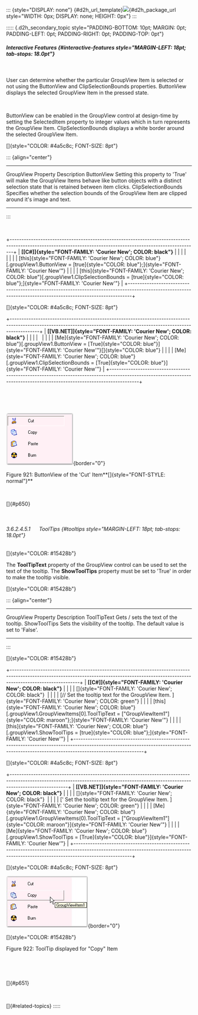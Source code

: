 ::: {style="DISPLAY: none"}
[](ms-xhelp:///?Id=d2h_url_template){#d2h_url_template}![](!package_url!){#d2h_package_url style="WIDTH: 0px; DISPLAY: none; HEIGHT: 0px"}
:::

::::: {.d2h_secondary_topic style="PADDING-BOTTOM: 10pt; MARGIN: 0pt; PADDING-LEFT: 0pt; PADDING-RIGHT: 0pt; PADDING-TOP: 0pt"}
##### Interactive Features {#interactive-features style="MARGIN-LEFT: 18pt; tab-stops: 18.0pt"}

 

User can determine whether the particular GroupView Item is selected or not using the ButtonView and ClipSelectionBounds properties. ButtonView displays the selected GroupView Item in the pressed state.

 

ButtonView can be enabled in the GroupView control at design-time by setting the SelectedItem property to integer values which in turn represents the GroupView Item. ClipSelectionBounds displays a white border around the selected GroupView Item.

[]{style="COLOR: #4a5c8c; FONT-SIZE: 8pt"} 

::: {align="center"}
  --------------------- ------------------------------------------------------------------------------------------------------------------------------------------------------------------
  GroupView Property    Description
  ButtonView            Setting this property to \'True\' will make the GroupView Items behave like button objects with a distinct selection state that is retained between item clicks.
  ClipSelectionBounds   Specifies whether the selection bounds of the GroupView Item are clipped around it\'s image and text.
  --------------------- ------------------------------------------------------------------------------------------------------------------------------------------------------------------
:::

 

+-------------------------------------------------------------------------------------------------------------------------------------------------------------+
| **[\[C#\]]{style="FONT-FAMILY: 'Courier New'; COLOR: black"}**                                                                                              |
|                                                                                                                                                             |
|                                                                                                                                                             |
|                                                                                                                                                             |
| [this]{style="FONT-FAMILY: 'Courier New'; COLOR: blue"}[.groupView1.ButtonView = [true]{style="COLOR: blue"};]{style="FONT-FAMILY: 'Courier New'"}          |
|                                                                                                                                                             |
| [this]{style="FONT-FAMILY: 'Courier New'; COLOR: blue"}[.groupView1.ClipSelectionBounds = [true]{style="COLOR: blue"};]{style="FONT-FAMILY: 'Courier New'"} |
+-------------------------------------------------------------------------------------------------------------------------------------------------------------+

[]{style="COLOR: #4a5c8c; FONT-SIZE: 8pt"} 

+------------------------------------------------------------------------------------------------------------------------------------------------------------------------+
| **[\[VB.NET\]]{style="FONT-FAMILY: 'Courier New'; COLOR: black"}**                                                                                                     |
|                                                                                                                                                                        |
|                                                                                                                                                                        |
|                                                                                                                                                                        |
| [Me]{style="FONT-FAMILY: 'Courier New'; COLOR: blue"}[.groupView1.ButtonView = [True]{style="COLOR: blue"}]{style="FONT-FAMILY: 'Courier New'"}[]{style="COLOR: blue"} |
|                                                                                                                                                                        |
| [Me]{style="FONT-FAMILY: 'Courier New'; COLOR: blue"}[.groupView1.ClipSelectionBounds = [True]{style="COLOR: blue"}]{style="FONT-FAMILY: 'Courier New'"}               |
+------------------------------------------------------------------------------------------------------------------------------------------------------------------------+

 

 

![](ImagesExt/image76_906.png){border="0"}

Figure 921: ButtonView of the \'Cut\' Item**[]{style="FONT-STYLE: normal"}**

 

[]{#p650} 

 

###### 3.6.2.4.5.1      ToolTips {#tooltips style="MARGIN-LEFT: 18pt; tab-stops: 18.0pt"}

[]{style="COLOR: #15428b"} 

The **ToolTipText** property of the GroupView control can be used to set the text of the tooltip. The **ShowToolTips** property must be set to \'True\' in order to make the tooltip visible.

[]{style="COLOR: #15428b"} 

::: {align="center"}
  -------------------- ----------------------------------------------------------------------------
  GroupView Property   Description
  ToolTipText          Gets / sets the text of the tooltip.
  ShowToolTips         Sets the visibility of the tooltip. The default value is set to \'False\'.
  -------------------- ----------------------------------------------------------------------------
:::

[]{style="COLOR: #15428b"} 

+-----------------------------------------------------------------------------------------------------------------------------------------------------------------------------------------+
| **[\[C#\]]{style="FONT-FAMILY: 'Courier New'; COLOR: black"}**                                                                                                                          |
|                                                                                                                                                                                         |
| []{style="FONT-FAMILY: 'Courier New'; COLOR: black"}                                                                                                                                    |
|                                                                                                                                                                                         |
| [// Set the tooltip text for the GroupView Item. ]{style="FONT-FAMILY: 'Courier New'; COLOR: green"}                                                                                    |
|                                                                                                                                                                                         |
| [this]{style="FONT-FAMILY: 'Courier New'; COLOR: blue"}[.groupView1.GroupViewItems\[0\].ToolTipText = [\"GroupViewItem1\"]{style="COLOR: maroon"};]{style="FONT-FAMILY: 'Courier New'"} |
|                                                                                                                                                                                         |
| [this]{style="FONT-FAMILY: 'Courier New'; COLOR: blue"}[.groupView1.ShowToolTips = [true]{style="COLOR: blue"};]{style="FONT-FAMILY: 'Courier New'"}                                    |
+-----------------------------------------------------------------------------------------------------------------------------------------------------------------------------------------+

[]{style="COLOR: #4a5c8c; FONT-SIZE: 8pt"} 

+------------------------------------------------------------------------------------------------------------------------------------------------------------------------------------+
| **[\[VB.NET\]]{style="FONT-FAMILY: 'Courier New'; COLOR: black"}**                                                                                                                 |
|                                                                                                                                                                                    |
| []{style="FONT-FAMILY: 'Courier New'; COLOR: black"}                                                                                                                               |
|                                                                                                                                                                                    |
| [\' Set the tooltip text for the GroupView Item. ]{style="FONT-FAMILY: 'Courier New'; COLOR: green"}                                                                               |
|                                                                                                                                                                                    |
| [Me]{style="FONT-FAMILY: 'Courier New'; COLOR: blue"}[.groupView1.GroupViewItems(0).ToolTipText = [\"GroupViewItem1\"]{style="COLOR: maroon"}]{style="FONT-FAMILY: 'Courier New'"} |
|                                                                                                                                                                                    |
| [Me]{style="FONT-FAMILY: 'Courier New'; COLOR: blue"}[.groupView1.ShowToolTips = [True]{style="COLOR: blue"}]{style="FONT-FAMILY: 'Courier New'"}                                  |
+------------------------------------------------------------------------------------------------------------------------------------------------------------------------------------+

[]{style="COLOR: #4a5c8c; FONT-SIZE: 8pt"} 

![](ImagesExt/image76_907.jpg){border="0"}

[]{style="COLOR: #15428b"} 

Figure 922: ToolTip displayed for \"Copy\" Item

 

 

[]{#p651} 

 

[]{#related-topics}
:::::
